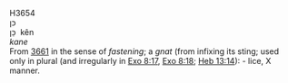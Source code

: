 <body>
  <p>H3654<br>  כּן  <br> כֵּן  ‎  kên  <br><i>kane </i><br>From <a href="h3661.htm">3661</a> in the sense of <i>fastening</i>; a <i>gnat</i> (from infixing its sting; used only in plural (and irregularly in <a href="exo008.htm#017">Exo 8:17</a>, <a href="exo008.htm#018">Exo 8:18</a>; <a href="heb013.htm#014">Heb 13:14</a>): - lice, X manner.<br></p>
 </body>